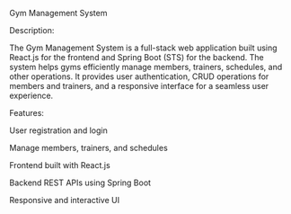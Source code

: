 Gym Management System

Description:

The Gym Management System is a full-stack web application built using React.js for the frontend and Spring Boot (STS) for the backend. The system helps gyms efficiently manage members, trainers, schedules, and other operations. It provides user authentication, CRUD operations for members and trainers, and a responsive interface for a seamless user experience.

Features:

User registration and login

Manage members, trainers, and schedules

Frontend built with React.js

Backend REST APIs using Spring Boot

Responsive and interactive UI
